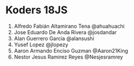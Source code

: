 # Koders 18JS

1. Alfredo Fabián Altamirano Tena @ahuahuachi
2. Jose Eduardo De Anda Rivera @josdandar
3. Alan Guerrero García @alansushi
4. Yusef Lopez @jlopezy
5. Aaron Armando Enciso Guzman @Aaron21King
6. Nestor Jesus Ramirez Reyes @Nesjesramrey
